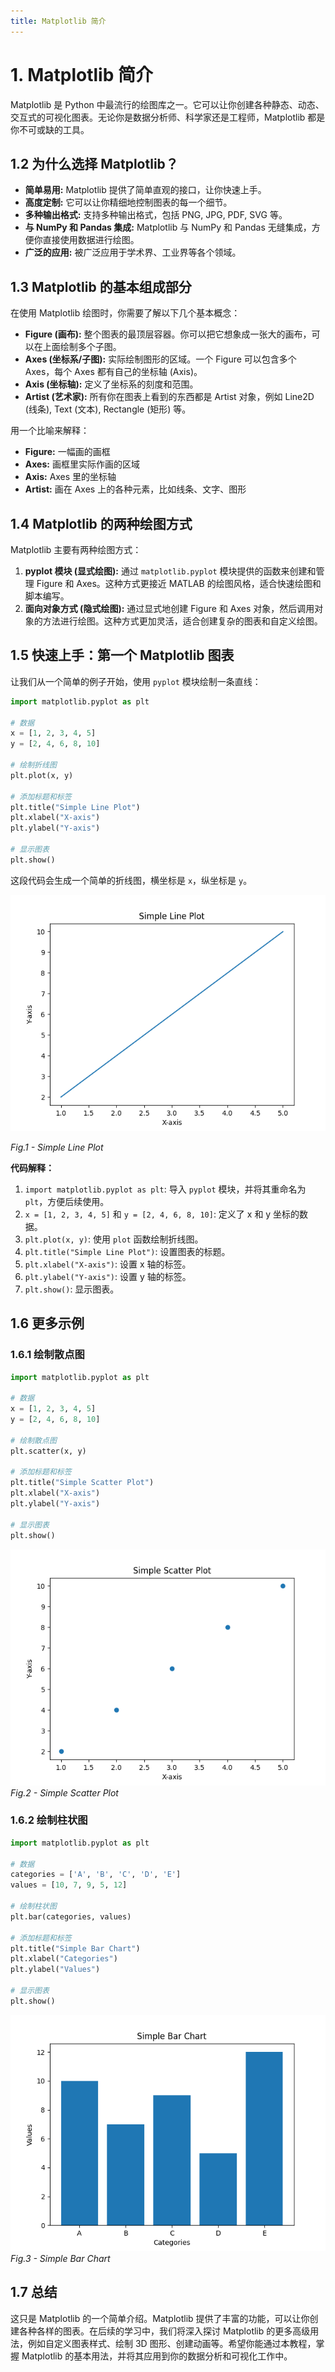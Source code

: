 ```yaml
---
title: Matplotlib 简介
---
```


# 1. Matplotlib 简介

Matplotlib 是 Python 中最流行的绘图库之一。它可以让你创建各种静态、动态、交互式的可视化图表。无论你是数据分析师、科学家还是工程师，Matplotlib 都是你不可或缺的工具。

## 1.2 为什么选择 Matplotlib？

*   **简单易用:** Matplotlib 提供了简单直观的接口，让你快速上手。
*   **高度定制:** 它可以让你精细地控制图表的每一个细节。
*   **多种输出格式:**  支持多种输出格式，包括 PNG, JPG, PDF, SVG 等。
*   **与 NumPy 和 Pandas 集成:**  Matplotlib 与 NumPy 和 Pandas 无缝集成，方便你直接使用数据进行绘图。
*   **广泛的应用:**  被广泛应用于学术界、工业界等各个领域。

## 1.3 Matplotlib 的基本组成部分

在使用 Matplotlib 绘图时，你需要了解以下几个基本概念：

*   **Figure (画布):**  整个图表的最顶层容器。你可以把它想象成一张大的画布，可以在上面绘制多个子图。
*   **Axes (坐标系/子图):**  实际绘制图形的区域。一个 Figure 可以包含多个 Axes，每个 Axes 都有自己的坐标轴 (Axis)。
*   **Axis (坐标轴):**  定义了坐标系的刻度和范围。
*   **Artist (艺术家):**  所有你在图表上看到的东西都是 Artist 对象，例如 Line2D (线条), Text (文本), Rectangle (矩形) 等。

用一个比喻来解释：

*   **Figure:**  一幅画的画框
*   **Axes:**  画框里实际作画的区域
*   **Axis:**  Axes 里的坐标轴
*   **Artist:**  画在 Axes 上的各种元素，比如线条、文字、图形

## 1.4 Matplotlib 的两种绘图方式

Matplotlib 主要有两种绘图方式：

1.  **pyplot 模块 (显式绘图):**  通过 `matplotlib.pyplot` 模块提供的函数来创建和管理 Figure 和 Axes。这种方式更接近 MATLAB 的绘图风格，适合快速绘图和脚本编写。
2.  **面向对象方式 (隐式绘图):**  通过显式地创建 Figure 和 Axes 对象，然后调用对象的方法进行绘图。这种方式更加灵活，适合创建复杂的图表和自定义绘图。

## 1.5 快速上手：第一个 Matplotlib 图表

让我们从一个简单的例子开始，使用 `pyplot` 模块绘制一条直线：

```python
import matplotlib.pyplot as plt

# 数据
x = [1, 2, 3, 4, 5]
y = [2, 4, 6, 8, 10]

# 绘制折线图
plt.plot(x, y)

# 添加标题和标签
plt.title("Simple Line Plot")
plt.xlabel("X-axis")
plt.ylabel("Y-axis")

# 显示图表
plt.show()
```

这段代码会生成一个简单的折线图，横坐标是 `x`，纵坐标是 `y`。

![Simple Line Plot](../public/1.png)

*Fig.1 - Simple Line Plot*

**代码解释：**

1.  `import matplotlib.pyplot as plt`: 导入 `pyplot` 模块，并将其重命名为 `plt`，方便后续使用。
2.  `x = [1, 2, 3, 4, 5]` 和 `y = [2, 4, 6, 8, 10]`: 定义了 x 和 y 坐标的数据。
3.  `plt.plot(x, y)`:  使用 `plot` 函数绘制折线图。
4.  `plt.title("Simple Line Plot")`:  设置图表的标题。
5.  `plt.xlabel("X-axis")`:  设置 x 轴的标签。
6.  `plt.ylabel("Y-axis")`:  设置 y 轴的标签。
7.  `plt.show()`:  显示图表。

## 1.6 更多示例

### 1.6.1 绘制散点图

```python
import matplotlib.pyplot as plt

# 数据
x = [1, 2, 3, 4, 5]
y = [2, 4, 6, 8, 10]

# 绘制散点图
plt.scatter(x, y)

# 添加标题和标签
plt.title("Simple Scatter Plot")
plt.xlabel("X-axis")
plt.ylabel("Y-axis")

# 显示图表
plt.show()
```

![Simple Scatter Plot](../public/2.png)
*Fig.2 - Simple Scatter Plot*

### 1.6.2 绘制柱状图

```python
import matplotlib.pyplot as plt

# 数据
categories = ['A', 'B', 'C', 'D', 'E']
values = [10, 7, 9, 5, 12]

# 绘制柱状图
plt.bar(categories, values)

# 添加标题和标签
plt.title("Simple Bar Chart")
plt.xlabel("Categories")
plt.ylabel("Values")

# 显示图表
plt.show()
```

![Simple Bar Chart](../public/3.png)
*Fig.3 - Simple Bar Chart*

## 1.7 总结

这只是 Matplotlib 的一个简单介绍。Matplotlib 提供了丰富的功能，可以让你创建各种各样的图表。在后续的学习中，我们将深入探讨 Matplotlib 的更多高级用法，例如自定义图表样式、绘制 3D 图形、创建动画等。希望你能通过本教程，掌握 Matplotlib 的基本用法，并将其应用到你的数据分析和可视化工作中。

